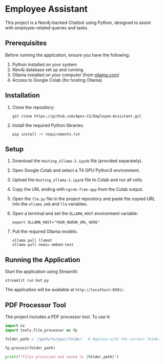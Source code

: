 # Employee Assistant

This project is a Neo4j-backed Chatbot using Python, designed to assist with employee-related queries and tasks.

## Prerequisites

Before running the application, ensure you have the following:

1. Python installed on your system
2. Neo4j database set up and running
3. Ollama installed on your computer (from [ollama.com](https://ollama.com))
4. Access to Google Colab (for hosting Ollama)

## Installation

1. Clone the repository:
   ```
   git clone https://github.com/Apex-CS/Employee-Assistant.git
   ```

2. Install the required Python libraries:
   ```
   pip install -r requirements.txt
   ```

## Setup

1. Download the `Hosting_ollama-2.ipynb` file (provided separately).

2. Open Google Colab and select a T4 GPU Python3 environment.

3. Upload the `Hosting_ollama-2.ipynb` file to Colab and run all cells.

4. Copy the URL ending with `ngrok-free-app` from the Colab output.

5. Open the `llm.py` file in the project repository and paste the copied URL into the `ollama_emb` and `llm` variables.

6. Open a terminal and set the `OLLAMA_HOST` environment variable:
   ```
   export OLLAMA_HOST="YOUR_NGROK_URL_HERE"
   ```

7. Pull the required Ollama models:
   ```
   ollama pull llama3
   ollama pull nomic-embed-text
   ```

## Running the Application

Start the application using Streamlit:

```
streamlit run bot.py
```

The application will be available at `http://localhost:8501/`.

## PDF Processor Tool

The project includes a PDF processor tool. To use it:

```python
import os
import tools.file_processor as fp

folder_path = '/path/to/your/folder'  # Replace with the correct folder path

fp.process(folder_path)

print(f"Files processed and saved to {folder_path}")
```

